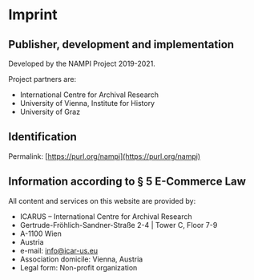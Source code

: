 # Imprint

## Publisher, development and implementation

Developed by the NAMPI Project 2019-2021.

Project partners are:

- International Centre for Archival Research
- University of Vienna, Institute for History
- University of Graz

## Identification

Permalink: [https://purl.org/nampi](https://purl.org/nampi)

## Information according to § 5 E-Commerce Law

All content and services on this website are provided by:

- ICARUS – International Centre for Archival Research
- Gertrude-Fröhlich-Sandner-Straße 2-4 | Tower C, Floor 7-9
- A-1100 Wien
- Austria
- e-mail: [info@icar-us.eu](mailto:info@icar-us.eu)
- Association domicile: Vienna, Austria
- Legal form: Non-profit organization

